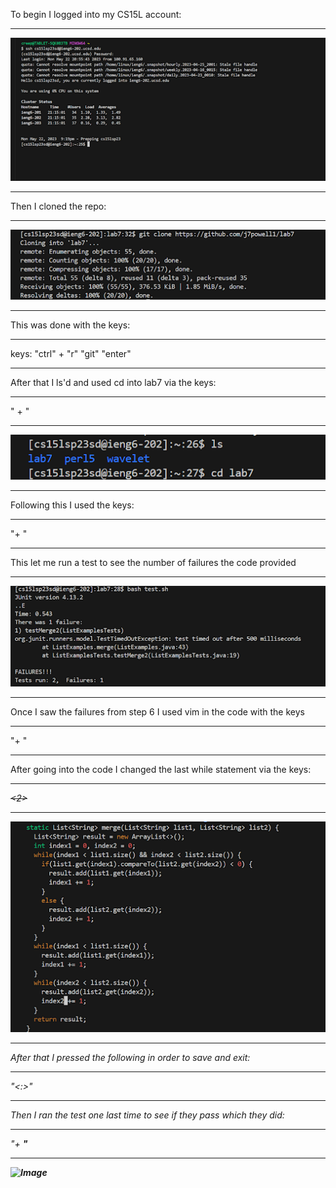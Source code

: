To begin I logged into my CS15L account:
***
![Image](im1.png)
***
Then I cloned the repo:
***
![Image](im2.png)
***
This was done with the keys:
***
keys: "ctrl" + "r" "git" "enter"
***
After that I ls'd and used cd into lab7 via the keys:
***
"<ls> <ctrl> + <r> <enter>"
***
![Image](im3.png)
***
Following this I used the keys:
***
"<ctrl>+<R> <ba> <enter>"
***
This let me run a test to see the number of failures the code provided
***
![Image](im4.png)
***
Once I saw the failures from step 6 I used vim in the code with the keys 
***
"<ctrl>+<r> <vim>"
***
After going into the code I changed the last while statement via the keys:
***
<k><k><h><h><del><i><2><esc>
***
![Image](im5.png)
***
After that I pressed the following in order to save and exit:
***
"<:><w><w><enter>"
***
Then I ran the test one last time to see if they pass which they did:
***
"<ctrl>+<r> <b> <a> <enter>"
***
![Image](im7.png)


